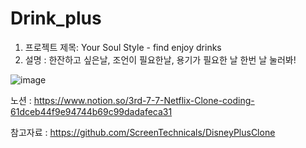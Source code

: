 # Drink_plus
1. 프로젝트 제목: Your Soul Style - find enjoy drinks
2. 설명 : 한잔하고 싶은날, 조언이 필요한날, 용기가 필요한 날 한번 날 눌러봐! 

![image](https://user-images.githubusercontent.com/89897944/151166667-d517c24b-acfe-4b1d-bc0d-fa7f3b6608dc.png)


노션 : https://www.notion.so/3rd-7-7-Netflix-Clone-coding-61dceb44f9e94744b69c99dadafeca31

참고자료 : https://github.com/ScreenTechnicals/DisneyPlusClone

